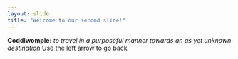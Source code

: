 ```yaml
---
layout: slide
title: "Welcome to our second slide!"
---
```

**Coddiwomple:** _to travel in a purposeful manner towards an as yet unknown destination_
Use the left arrow to go back
